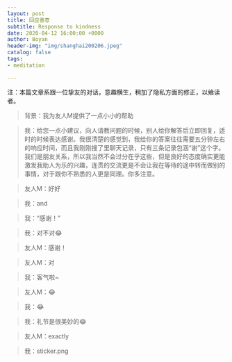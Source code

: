 ```yaml
---
layout: post
title: 回应善意
subtitle: Response to kindness
date: 2020-04-12 16:00:00 +0000
author: Boyan
header-img: "img/shanghai200206.jpeg"
catalog: false
tags:
- meditation

---
```


注：本篇文章系跟一位挚友的对话，意趣横生，稍加了隐私方面的修正，以飨读者。

> 背景：我为友人M提供了一点小小的帮助

> 我：给您一点小建议，向人请教问题的时候，别人给你解答后立即回复，适时的时候表达感谢。我很清楚的感觉到，我给你的答案往往需要五分钟左右的响应时间，而且我刚刚搜了里聊天记录，只有三条记录包涵“谢”这个字。我们是朋友关系，所以我当然不会过分在乎这些，但是良好的态度确实更能激发我助人为乐的兴趣，连贯的交流更是不会让我在等待的途中转而做别的事情，对于跟你不熟悉的人更是同理。你多注意。

> 友人M：好好

> 我：and

> 我：“感谢！”

> 我：对不对😂

> 友人M：感谢！

> 友人M：对

> 我：客气啦~

> 友人M：😂

> 我：😂

> 我：礼节是很美妙的😂

> 友人M：exactly

> 我：sticker.png